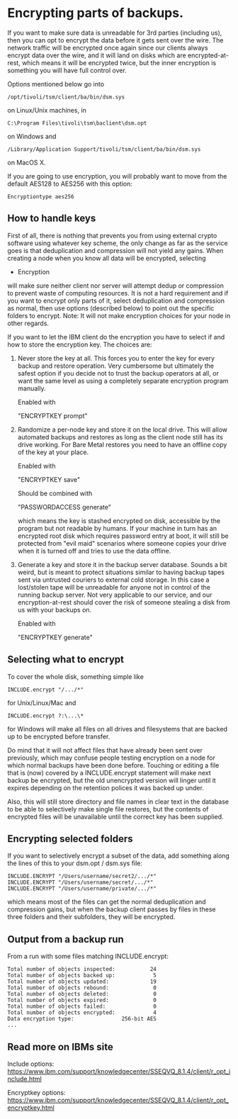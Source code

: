 Encrypting parts of backups.
============================

If you want to make sure data is unreadable for 3rd parties (including
us), then you can opt to encrypt the data before it gets sent over the
wire. The network traffic will be encrypted once again since our
clients always encrypt data over the wire, and it will land on disks
which are encrypted-at-rest, which means it will be encrypted twice,
but the inner encryption is something you will have full control over.

Options mentioned below go into

    /opt/tivoli/tsm/client/ba/bin/dsm.sys

on Linux/Unix machines, in

    C:\Program Files\tivoli\tsm\baclient\dsm.opt

on Windows and

    /Library/Application Support/tivoli/tsm/client/ba/bin/dsm.sys

on MacOS X.

If you are going to use encryption, you will probably want to
move from the default AES128 to AES256 with this option:

    Encryptiontype aes256

How to handle keys
------------------

First of all, there is nothing that prevents you from using external
crypto software using whatever key scheme, the only change as far as
the service goes is that deduplication and compression will not yield
any gains. When creating a node when you know all data will be
encrypted, selecting

  * Encryption

will make sure neither client nor server will attempt dedup or
compression to prevent waste of computing resources. It is not a hard
requirement and if you want to encrypt only parts of it, select
deduplication and compression as normal, then use options (described
below) to point out the specific folders to encrypt.
Note: It will not make encryption choices for your node in other regards.

If you want to let the IBM client do the encryption you have to select
if and how to store the encryption key. The choices are:

1) Never store the key at all. This forces you to enter the key for
   every backup and restore operation. Very cumbersome but ultimately
   the safest option if you decide not to trust the backup operators
   at all, or want the same level as using a completely separate
   encryption program manually.

   Enabled with

     "ENCRYPTKEY prompt"

2) Randomize a per-node key and store it on the local drive. This will
   allow automated backups and restores as long as the client node
   still has its drive working. For Bare Metal restores you need to
   have an offline copy of the key at your place.

   Enabled with

     "ENCRYPTKEY save"

   Should be combined with

     "PASSWORDACCESS generate"

   which means the key is stashed encrypted on disk, accessible by the
   program but not readable by humans. If your machine in turn has an
   encrypted root disk which requires password entry at boot, it will
   still be protected from "evil maid" scenarios where someone copies
   your drive when it is turned off and tries to use the data offline.

3) Generate a key and store it in the backup server database.  Sounds
   a bit weird, but is meant to protect situations similar to having
   backup tapes sent via untrusted couriers to external cold
   storage. In this case a lost/stolen tape will be unreadable for
   anyone not in control of the running backup server. Not very
   applicable to our service, and our encryption-at-rest should cover
   the risk of someone stealing a disk from us with your backups on.
 
   Enabled with

     "ENCRYPTKEY generate"

Selecting what to encrypt
-------------------------

To cover the whole disk, something simple like

    INCLUDE.encrypt "/.../*"

for Unix/Linux/Mac and

    INCLUDE.encrypt ?:\...\*

for Windows will make all files on all drives and filesystems that are
backed up to be encrypted before transfer.

Do mind that it will not affect files that have already been sent over
previously, which may confuse people testing encryption on a node for
which normal backups have been done before. Touching or editing a file
that is (now) covered by a INCLUDE.encrypt statement will make next
backup be encrypted, but the old unencrypted version will linger until
it expires depending on the retention polices it was backed up under.

Also, this will still store directory and file names in clear text in
the database to be able to selectively make single file restores, but
the contents of encrypted files will be unavailable until the correct
key has been supplied.

Encrypting selected folders
---------------------------

If you want to selectively encrypt a subset of the data, add
something along the lines of this to your dsm.opt / dsm.sys
file:

    INCLUDE.ENCRYPT "/Users/username/secret2/.../*" 
    INCLUDE.ENCRYPT "/Users/username/secret/.../*" 
    INCLUDE.ENCRYPT "/Users/username/private/.../*" 

which means most of the files can get the normal deduplication and
compression gains, but when the backup client passes by files in
these three folders and their subfolders, they will be encrypted.

Output from a backup run
------------------------

From a run with some files matching INCLUDE.encrypt:

    Total number of objects inspected:           24
    Total number of objects backed up:            5
    Total number of objects updated:             19
    Total number of objects rebound:              0
    Total number of objects deleted:              0
    Total number of objects expired:              0
    Total number of objects failed:               0
    Total number of objects encrypted:            4
    Data encryption type:               256-bit AES
    ...


Read more on IBMs site
----------------------

Include options:
https://www.ibm.com/support/knowledgecenter/SSEQVQ_8.1.4/client/r_opt_include.html

Encryptkey options:
https://www.ibm.com/support/knowledgecenter/SSEQVQ_8.1.4/client/r_opt_encryptkey.html
